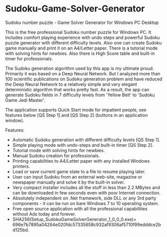 # Sudoku-Game-Solver-Generator
Sudoku number puzzle - Game Solver Generator for Windows PC Desktop

This is the free professional Sudoku number puzzle for Windows PC. It includes comfort playing experience with undo steps and powerful Sudoku puzzle generator with different difficulty levels. Also one can create Sudoku game manually and print it on an A4/Letter paper. There is a tutorial mode with solving hints for newbies. Also there is High Score table and built-in timer for professionals.

The Sudoku generation algorithm used by this app is my ultimate proud. Primarily it was based on a Deep Neural Network. But I analyzed more than 100 scientific publications on Sudoku generation problem and have reduced the Deep Neural Network to a relatively simple and very elegant deterministic algorithm that works pretty fast. As a result, the app can generate Sudoku fields in 7 difficulty levels from 'Yellow Belt' to 'Sudoku Game Jedi Master'.

The application supports Quick Start mode for impatient people, see features below [QS Step 1] and [QS Step 2] (buttons in an application window).


Features:

* Automatic Sudoku generation with different difficulty levels [QS Step 1].
* Simple playing mode with undo-steps and built-in timer [QS Step 2].
* Tutorial mode with solving hints for newbies.
* Manual Sudoku creation for professionals.
* Printing capabilities to A4/Letter paper with any installed Windows printers.
* Load or save current game state to a file to resume playing later.
* User can input Sudoku from an external web-site, magazine or newspaper manually and solve it by the built-in solver.
* Very compact installer includes all the stuff in less than 2.2 MBytes and can be downloaded in few seconds even with poor Internet connection.
* Absolutely independent on .Net framework, side DLL or any 3rd party components - it can be run on bare Windows 7 to 10 operating system.
* Free open source application with all the professional capabilities without Ads today and forever.
* SHA256(Setup_SudokuGameSolverGenerator_1_0_0_0.exe)= 696e7b7895a04264e020fdc57335658c932af9306af5710f99edddce2bd125bd.
